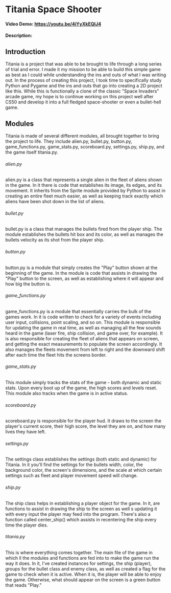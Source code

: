 # Titania Space Shooter
#### Video Demo: https://youtu.be/4iYyXkEQIJ4
#### Description:

## Introduction
Titania is a project that was able to be brought to life through a long series of trial and error. I made it my mission to be able to build this simple game as best as I could while understanding the ins and outs of what I was writing out. In the process of creating this project, I took time to specifically study Python and Pygame and the ins and outs that go into creating a 2D project like this. While this is functionally a clone of the classic "Space Invaders" arcade game, my hope is to continue working on this project well after CS50 and develop it into a full fledged space-shooter or even a bullet-hell game.

## Modules
Titania is made of several different modules, all brought together to bring the project to life. They include alien.py, bullet.py, button.py, game_functions.py, game_stats.py, scoreboard.py, settings.py, ship.py, and the game itself titania.py.

###### alien.py
alien.py is a class that represents a single alien in the fleet of aliens shown in the game. In it there is code that establishes its image, its edges, and its movement. It inherits from the Sprite module provided by Python to assist in creating an entire fleet much easier, as well as keeping track exactly which aliens have been shot down in the list of aliens. 

###### bullet.py
bullet.py is a class that manages the bullets fired from the player ship. The module establishes the bullets hit box and its color, as well as manages the bullets velocity as its shot from the player ship.

###### button.py
button.py is a module that simply creates the "Play" button shown at the beginning of the game. In the module is code that assists in drawing the "Play" button to the screen, as well as establishing where it will appear and how big the button is. 

###### game_functions.py
game_functions.py is a module that essentially carries the bulk of the games work. In it is code written to check for a variety of events including user input, collisions, point scaling, and so on. This module is responsible for updating the game in real time, as well as managing all the few sounds heard in the game (laser fire, ship collision, and game over, for example). It is also responsible for creating the fleet of aliens that appears on screen, and getting the exact measurements to populate the screen accordingly. It also manages the fleets movement from left to right and the downward shift after each time the fleet hits the screens border.

###### game_stats.py
This module simply tracks the stats of the game - both dynamic and static stats. Upon every boot up of the game, the high scores and levels reset. This module also tracks when the game is in active status. 

###### scoreboard.py
scoreboard.py is responsible for the player hud. It draws to the screen the player's current score, their high score, the level they are on, and how many lives they have left. 

###### settings.py
The settings class establishes the settings (both static and dynamic) for Titania. In it you'll find the settings for the bullets width, color, the background color, the screen's dimensions, and the scale at which certain settings such as fleet and player movement speed will change. 

###### ship.py
The ship class helps in establishing a player object for the game. In it, are functions to assist in drawing the ship to the screen as well s updating it with every input the player may feed into the program. There's also a function called center_ship() which assists in recentering the ship every time the player dies. 

###### titania.py
This is where everything comes together. The main file of the game in which ll the modules and functions are fed into to make the game run the way it does. In it, I've created instances for settings, the ship (player), groups for the bullet class and enemy class, as well as created a flag for the game to check when it is active. When it is, the player will be able to enjoy the game. Otherwise, what should appear on the screen is a green button that reads "Play."